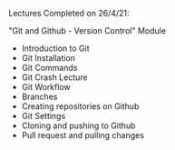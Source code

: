 Lectures Completed on 26/4/21:

"Git and Github - Version Control" Module
* Introduction to Git
* Git Installation
* Git Commands
* Git Crash Lecture
* Git Workflow
* Branches
* Creating repositories on Github
* Git Settings
* Cloning and pushing to Github
* Pull request and pulling changes
